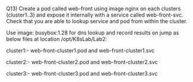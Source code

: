 Q13) Create a pod called web-front using image nginx on each clusters (cluster1..3) and expose it internally with a service called web-front-svc. Check that you are able to lookup service and pod from within the cluster.

Use image: busybox:1.28 for dns lookup and record results on jump as below files at location /opt/K8sLab/Lab2:

cluster1:- web-front-cluster1.pod and web-front-cluster1.svc 

cluster2:- web-front-cluster2.pod and web-front-cluster2.svc 

cluster3:- web-front-cluster3.pod and web-front-cluster3.svc 
